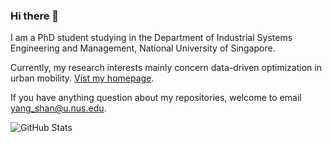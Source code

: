 ### Hi there 👋

I am a PhD student studying in the Department of Industrial Systems Engineering and Management, National University of Singapore. 

Currently, my research interests mainly concern data-driven optimization in urban mobility. <a href="https://seanys.github.io/">Vist my homepage</a>. 

If you have anything question about my repositories, welcome to email yang_shan@u.nus.edu. 

<p><img src="https://github-readme-stats.vercel.app/api?username=seanys&amp;show_icons=true" alt="GitHub Stats"></p>
